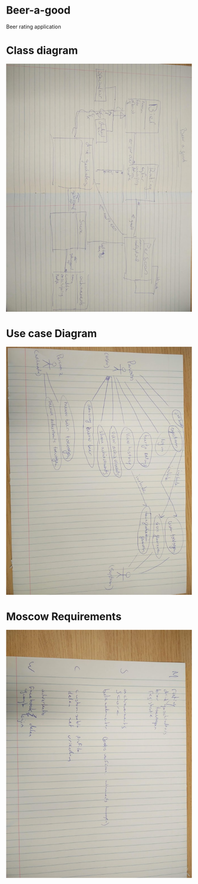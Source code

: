 # Beer-a-good
Beer rating application

# Class diagram
![](https://github.com/Jasperkroes/Beer-a-good/blob/ReadmeImages/src/main/resources/images/readme/class%20diagram.jpg)

# Use case Diagram
![](https://github.com/Jasperkroes/Beer-a-good/blob/ReadmeImages/src/main/resources/images/readme/use%20case%20diagram.jpg)

# Moscow Requirements
![](https://github.com/Jasperkroes/Beer-a-good/blob/ReadmeImages/src/main/resources/images/readme/moscow.jpg)
